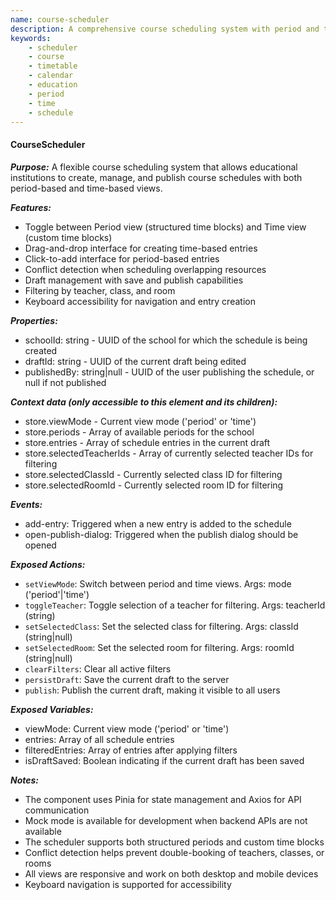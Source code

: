 ```yaml
---
name: course-scheduler
description: A comprehensive course scheduling system with period and time views, conflict checking, and publishing capabilities.
keywords:
    - scheduler
    - course
    - timetable
    - calendar
    - education
    - period
    - time
    - schedule
---
```


#### CourseScheduler

**_Purpose:_**
A flexible course scheduling system that allows educational institutions to create, manage, and publish course schedules with both period-based and time-based views.

**_Features:_**

- Toggle between Period view (structured time blocks) and Time view (custom time blocks)
- Drag-and-drop interface for creating time-based entries
- Click-to-add interface for period-based entries
- Conflict detection when scheduling overlapping resources
- Draft management with save and publish capabilities
- Filtering by teacher, class, and room
- Keyboard accessibility for navigation and entry creation

**_Properties:_**

- schoolId: string - UUID of the school for which the schedule is being created
- draftId: string - UUID of the current draft being edited
- publishedBy: string|null - UUID of the user publishing the schedule, or null if not published

**_Context data (only accessible to this element and its children):_**

- store.viewMode - Current view mode ('period' or 'time')
- store.periods - Array of available periods for the school
- store.entries - Array of schedule entries in the current draft
- store.selectedTeacherIds - Array of currently selected teacher IDs for filtering
- store.selectedClassId - Currently selected class ID for filtering
- store.selectedRoomId - Currently selected room ID for filtering

**_Events:_**

- add-entry: Triggered when a new entry is added to the schedule
- open-publish-dialog: Triggered when the publish dialog should be opened

**_Exposed Actions:_**

- `setViewMode`: Switch between period and time views. Args: mode ('period'|'time')
- `toggleTeacher`: Toggle selection of a teacher for filtering. Args: teacherId (string)
- `setSelectedClass`: Set the selected class for filtering. Args: classId (string|null)
- `setSelectedRoom`: Set the selected room for filtering. Args: roomId (string|null)
- `clearFilters`: Clear all active filters
- `persistDraft`: Save the current draft to the server
- `publish`: Publish the current draft, making it visible to all users

**_Exposed Variables:_**

- viewMode: Current view mode ('period' or 'time')
- entries: Array of all schedule entries
- filteredEntries: Array of entries after applying filters
- isDraftSaved: Boolean indicating if the current draft has been saved

**_Notes:_**

- The component uses Pinia for state management and Axios for API communication
- Mock mode is available for development when backend APIs are not available
- The scheduler supports both structured periods and custom time blocks
- Conflict detection helps prevent double-booking of teachers, classes, or rooms
- All views are responsive and work on both desktop and mobile devices
- Keyboard navigation is supported for accessibility
